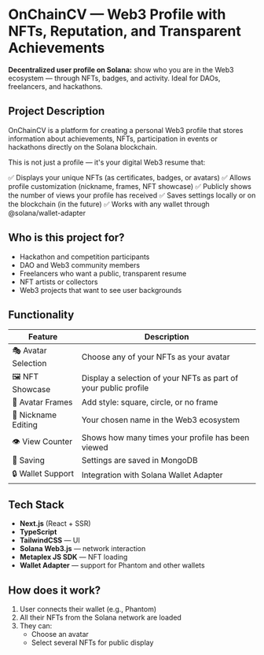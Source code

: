 # OnChainCV — Web3 Profile with NFTs, Reputation, and Transparent Achievements

**Decentralized user profile on Solana:** show who you are in the Web3 ecosystem — through NFTs, badges, and activity. Ideal for DAOs, freelancers, and hackathons.

## Project Description

OnChainCV is a platform for creating a personal Web3 profile that stores information about achievements, NFTs, participation in events or hackathons directly on the Solana blockchain.

This is not just a profile — it's your digital Web3 resume that:

✅ Displays your unique NFTs (as certificates, badges, or avatars)
✅ Allows profile customization (nickname, frames, NFT showcase)
✅ Publicly shows the number of views your profile has received
✅ Saves settings locally or on the blockchain (in the future)
✅ Works with any wallet through @solana/wallet-adapter

## Who is this project for?

- Hackathon and competition participants
- DAO and Web3 community members
- Freelancers who want a public, transparent resume
- NFT artists or collectors
- Web3 projects that want to see user backgrounds

## Functionality

| Feature             | Description                                                                 |
|----------------------|-----------------------------------------------------------------------------|
| 🎭 Avatar Selection   | Choose any of your NFTs as your avatar                                    |
| 🖼️ NFT Showcase      | Display a selection of your NFTs as part of your public profile              |
| 🎨 Avatar Frames     | Add style: square, circle, or no frame                                     |
| 📝 Nickname Editing  | Your chosen name in the Web3 ecosystem                                    |
| 👁️ View Counter      | Shows how many times your profile has been viewed                         |
| 💾 Saving            | Settings are saved in MongoDB                                               |
| 🔒 Wallet Support    | Integration with Solana Wallet Adapter                                      |

## Tech Stack

- **Next.js** (React + SSR)
- **TypeScript**
- **TailwindCSS** — UI
- **Solana Web3.js** — network interaction
- **Metaplex JS SDK** — NFT loading
- **Wallet Adapter** — support for Phantom and other wallets

## How does it work?

1.  User connects their wallet (e.g., Phantom)
2.  All their NFTs from the Solana network are loaded
3.  They can:
    - Choose an avatar
    - Select several NFTs for public display
